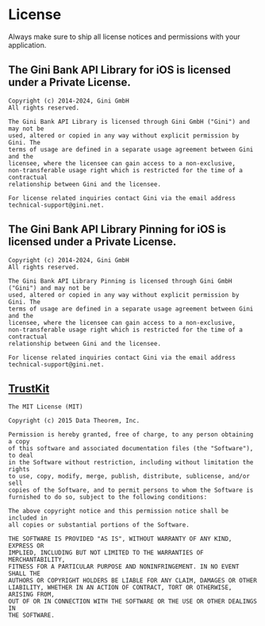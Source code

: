 License
=======

Always make sure to ship all license notices and permissions with your application.

## The Gini Bank API Library for iOS is licensed under a Private License.

    Copyright (c) 2014-2024, Gini GmbH
    All rights reserved.

    The Gini Bank API Library is licensed through Gini GmbH ("Gini") and may not be
    used, altered or copied in any way without explicit permission by Gini. The
    terms of usage are defined in a separate usage agreement between Gini and the
    licensee, where the licensee can gain access to a non-exclusive,
    non-transferable usage right which is restricted for the time of a contractual
    relationship between Gini and the licensee.

    For license related inquiries contact Gini via the email address
    technical-support@gini.net.

## The Gini Bank API Library Pinning for iOS is licensed under a Private License.

    Copyright (c) 2014-2024, Gini GmbH
    All rights reserved.

    The Gini Bank API Library Pinning is licensed through Gini GmbH ("Gini") and may not be
    used, altered or copied in any way without explicit permission by Gini. The
    terms of usage are defined in a separate usage agreement between Gini and the
    licensee, where the licensee can gain access to a non-exclusive,
    non-transferable usage right which is restricted for the time of a contractual
    relationship between Gini and the licensee.

    For license related inquiries contact Gini via the email address
    technical-support@gini.net.

## [TrustKit](https://github.com/datatheorem/TrustKit)

    The MIT License (MIT)

    Copyright (c) 2015 Data Theorem, Inc.

    Permission is hereby granted, free of charge, to any person obtaining a copy
    of this software and associated documentation files (the "Software"), to deal
    in the Software without restriction, including without limitation the rights
    to use, copy, modify, merge, publish, distribute, sublicense, and/or sell
    copies of the Software, and to permit persons to whom the Software is
    furnished to do so, subject to the following conditions:

    The above copyright notice and this permission notice shall be included in
    all copies or substantial portions of the Software.

    THE SOFTWARE IS PROVIDED "AS IS", WITHOUT WARRANTY OF ANY KIND, EXPRESS OR
    IMPLIED, INCLUDING BUT NOT LIMITED TO THE WARRANTIES OF MERCHANTABILITY,
    FITNESS FOR A PARTICULAR PURPOSE AND NONINFRINGEMENT. IN NO EVENT SHALL THE
    AUTHORS OR COPYRIGHT HOLDERS BE LIABLE FOR ANY CLAIM, DAMAGES OR OTHER
    LIABILITY, WHETHER IN AN ACTION OF CONTRACT, TORT OR OTHERWISE, ARISING FROM,
    OUT OF OR IN CONNECTION WITH THE SOFTWARE OR THE USE OR OTHER DEALINGS IN
    THE SOFTWARE.

